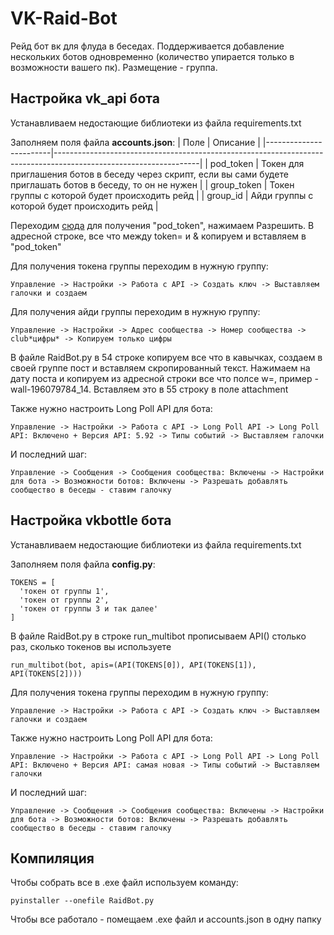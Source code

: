 # VK-Raid-Bot

Рейд бот вк для флуда в беседах. Поддерживается добавление нескольких ботов одновременно (количество упирается только в возможности вашего пк). Размещение - группа.
## Настройка vk_api бота
Устанавливаем недостающие библиотеки из файла requirements.txt

Заполняем поля файла **accounts.json**:
| Поле                   | Описание                                                                                                         |
|------------------------|------------------------------------------------------------------------------------------------------------------|
| pod_token              | Токен для приглашения ботов в беседу через скрипт, если вы сами будете приглашать ботов в беседу, то он не нужен |
| group_token            | Токен группы с которой будет происходить рейд                                                                    |
| group_id               | Айди группы с которой будет происходить рейд                                                                     |

Переходим [сюда](https://oauth.vk.com/authorize?client_id=6441755&scope=262144&redirect_uri=https://oauth.vk.com/blank.html&display=page&response_type=token&revoke=1) для получения "pod_token", нажимаем Разрешить. В адресной строке, все что между token= и & копируем и вставляем в "pod_token"

Для получения токена группы переходим в нужную группу:
```
Управление -> Настройки -> Работа с API -> Создать ключ -> Выставляем галочки и создаем
```
Для получения айди группы переходим в нужную группу:
```
Управление -> Настройки -> Адрес сообщества -> Номер сообщества -> club*цифры* -> Копируем только цифры
```
В файле RaidBot.py в 54 строке копируем все что в кавычках, создаем в своей группе пост и вставляем скропированный текст. Нажимаем на дату поста и копируем из адресной строки все что полсе w=, пример - wall-196079784_14. Вставляем это в 55 строку в поле attachment

Также нужно настроить Long Poll API для бота:
```
Управление -> Настройки -> Работа с API -> Long Poll API -> Long Poll API: Включено + Версия API: 5.92 -> Типы событий -> Выставляем галочки
```
И последний шаг:
```
Управление -> Сообщения -> Сообщения сообщества: Включены -> Настройки для бота -> Возможности ботов: Включены -> Разрешать добавлять сообщество в беседы - ставим галочку
```
## Настройка vkbottle бота
Устанавливаем недостающие библиотеки из файла requirements.txt

Заполняем поля файла **config.py**:
```
TOKENS = [
  'токен от группы 1',
  'токен от группы 2',
  'токен от группы 3 и так далее'
]
```
В файле RaidBot.py в строке run_multibot прописываем API() столько раз, сколько токенов вы используете
```
run_multibot(bot, apis=(API(TOKENS[0]), API(TOKENS[1]), API(TOKENS[2])))
```

Для получения токена группы переходим в нужную группу:
```
Управление -> Настройки -> Работа с API -> Создать ключ -> Выставляем галочки и создаем
```
Также нужно настроить Long Poll API для бота:
```
Управление -> Настройки -> Работа с API -> Long Poll API -> Long Poll API: Включено + Версия API: самая новая -> Типы событий -> Выставляем галочки
```
И последний шаг:
```
Управление -> Сообщения -> Сообщения сообщества: Включены -> Настройки для бота -> Возможности ботов: Включены -> Разрешать добавлять сообщество в беседы - ставим галочку
```

## Компиляция
Чтобы собрать все в .exe файл используем команду:
```
pyinstaller --onefile RaidBot.py 
```
Чтобы все работало - помещаем .exe файл и accounts.json в одну папку
